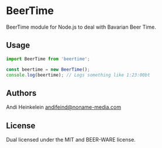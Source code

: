 BeerTime
========

BeerTime module for Node.js to deal with Bavarian Beer Time.

Usage
-----

```js
import BeerTime from 'beertime';

const beertime = new BeerTime();
console.log(beertime); // Logs something like 1:23:00bt
```

Authors
-------

Andi Heinkelein <andifeind@noname-media.com>

License
-------

Dual licensed under the MIT and BEER-WARE license.
